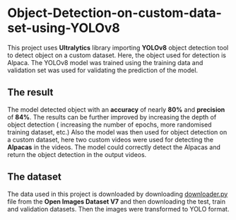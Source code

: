 # Object-Detection-on-custom-data-set-using-YOLOv8
This project uses **Ultralytics** library importing **YOLOv8** object detection tool to detect object on a custom dataset.
Here, the object used for detection is Alpaca. The YOLOv8 model was trained using the training data and validation set was used for validating the prediction of the model. 
## The result
The model detected object with an **accuracy** of nearly **80%** and **precision** of **84%**. The results can be further improved by increasing the depth of object detection ( increasing the number of epochs, more randomised training dataset, etc.)
Also the model was then used for object detection on a custom dataset, here two custom videos were used for detecting the **Alpacas** in the videos. The model could correctly detect the Alpacas and return the object detection in the output videos.

## The dataset
The data used in this project is downloaded by downloading [downloader.py](https://raw.githubusercontent.com/openimages/dataset/master/downloader.py) file from the **Open Images Dataset V7** and then downloading the test, train and validation datasets. Then the images were transformed to YOLO format.

